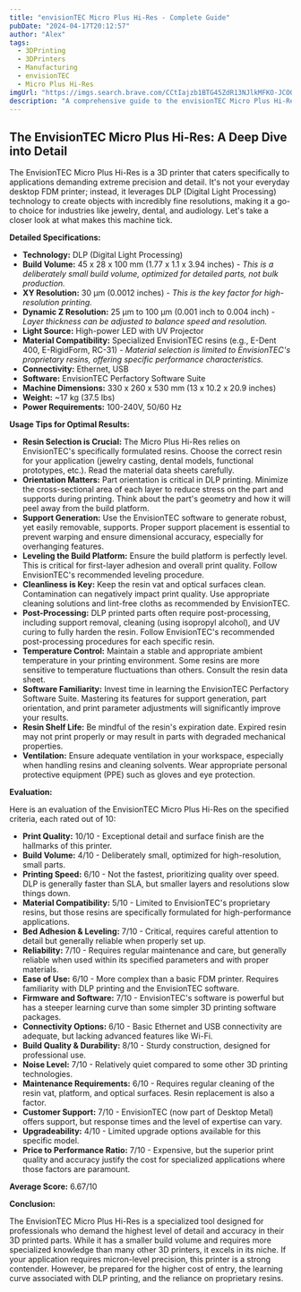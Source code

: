 ```yaml
---
title: "envisionTEC Micro Plus Hi-Res - Complete Guide"
pubDate: "2024-04-17T20:12:57"
author: "Alex"
tags:
  - 3DPrinting
  - 3DPrinters
  - Manufacturing
  - envisionTEC
  - Micro Plus Hi-Res
imgUrl: "https://imgs.search.brave.com/CCtIajzb1BTG45ZdR13NJlkMFKO-JCOOYwXfuSzb7Kk/rs:fit:860:0:0:0/g:ce/aHR0cHM6Ly9pLmVi/YXlpbWcuY29tL2lt/YWdlcy9nLzdjTUFB/T1N3NUFobmE1QVUv/cy1sMTQwLmpwZw"
description: "A comprehensive guide to the envisionTEC Micro Plus Hi-Res, covering specifications, usage tips, and comparisons with similar products."
---
```


## The EnvisionTEC Micro Plus Hi-Res: A Deep Dive into Detail

The EnvisionTEC Micro Plus Hi-Res is a 3D printer that caters specifically to applications demanding extreme precision and detail. It's not your everyday desktop FDM printer; instead, it leverages DLP (Digital Light Processing) technology to create objects with incredibly fine resolutions, making it a go-to choice for industries like jewelry, dental, and audiology. Let's take a closer look at what makes this machine tick.

**Detailed Specifications:**

*   **Technology:** DLP (Digital Light Processing)
*   **Build Volume:** 45 x 28 x 100 mm (1.77 x 1.1 x 3.94 inches) - *This is a deliberately small build volume, optimized for detailed parts, not bulk production.*
*   **XY Resolution:** 30 µm (0.0012 inches) - *This is the key factor for high-resolution printing.*
*   **Dynamic Z Resolution:** 25 µm to 100 µm (0.001 inch to 0.004 inch) - *Layer thickness can be adjusted to balance speed and resolution.*
*   **Light Source:** High-power LED with UV Projector
*   **Material Compatibility:** Specialized EnvisionTEC resins (e.g., E-Dent 400, E-RigidForm, RC-31) - *Material selection is limited to EnvisionTEC's proprietary resins, offering specific performance characteristics.*
*   **Connectivity:** Ethernet, USB
*   **Software:** EnvisionTEC Perfactory Software Suite
*   **Machine Dimensions:** 330 x 260 x 530 mm (13 x 10.2 x 20.9 inches)
*   **Weight:** ~17 kg (37.5 lbs)
*   **Power Requirements:** 100-240V, 50/60 Hz

**Usage Tips for Optimal Results:**

*   **Resin Selection is Crucial:** The Micro Plus Hi-Res relies on EnvisionTEC's specifically formulated resins. Choose the correct resin for your application (jewelry casting, dental models, functional prototypes, etc.). Read the material data sheets carefully.
*   **Orientation Matters:** Part orientation is critical in DLP printing. Minimize the cross-sectional area of each layer to reduce stress on the part and supports during printing. Think about the part's geometry and how it will peel away from the build platform.
*   **Support Generation:** Use the EnvisionTEC software to generate robust, yet easily removable, supports. Proper support placement is essential to prevent warping and ensure dimensional accuracy, especially for overhanging features.
*   **Leveling the Build Platform:** Ensure the build platform is perfectly level. This is critical for first-layer adhesion and overall print quality. Follow EnvisionTEC's recommended leveling procedure.
*   **Cleanliness is Key:** Keep the resin vat and optical surfaces clean. Contamination can negatively impact print quality. Use appropriate cleaning solutions and lint-free cloths as recommended by EnvisionTEC.
*   **Post-Processing:** DLP printed parts often require post-processing, including support removal, cleaning (using isopropyl alcohol), and UV curing to fully harden the resin. Follow EnvisionTEC's recommended post-processing procedures for each specific resin.
*   **Temperature Control:** Maintain a stable and appropriate ambient temperature in your printing environment. Some resins are more sensitive to temperature fluctuations than others. Consult the resin data sheet.
*   **Software Familiarity:** Invest time in learning the EnvisionTEC Perfactory Software Suite. Mastering its features for support generation, part orientation, and print parameter adjustments will significantly improve your results.
*   **Resin Shelf Life:** Be mindful of the resin's expiration date. Expired resin may not print properly or may result in parts with degraded mechanical properties.
*   **Ventilation:** Ensure adequate ventilation in your workspace, especially when handling resins and cleaning solvents. Wear appropriate personal protective equipment (PPE) such as gloves and eye protection.

**Evaluation:**

Here is an evaluation of the EnvisionTEC Micro Plus Hi-Res on the specified criteria, each rated out of 10:

*   **Print Quality:** 10/10 - Exceptional detail and surface finish are the hallmarks of this printer.
*   **Build Volume:** 4/10 - Deliberately small, optimized for high-resolution, small parts.
*   **Printing Speed:** 6/10 - Not the fastest, prioritizing quality over speed. DLP is generally faster than SLA, but smaller layers and resolutions slow things down.
*   **Material Compatibility:** 5/10 - Limited to EnvisionTEC's proprietary resins, but those resins are specifically formulated for high-performance applications.
*   **Bed Adhesion & Leveling:** 7/10 - Critical, requires careful attention to detail but generally reliable when properly set up.
*   **Reliability:** 7/10 - Requires regular maintenance and care, but generally reliable when used within its specified parameters and with proper materials.
*   **Ease of Use:** 6/10 - More complex than a basic FDM printer. Requires familiarity with DLP printing and the EnvisionTEC software.
*   **Firmware and Software:** 7/10 - EnvisionTEC's software is powerful but has a steeper learning curve than some simpler 3D printing software packages.
*   **Connectivity Options:** 6/10 - Basic Ethernet and USB connectivity are adequate, but lacking advanced features like Wi-Fi.
*   **Build Quality & Durability:** 8/10 - Sturdy construction, designed for professional use.
*   **Noise Level:** 7/10 - Relatively quiet compared to some other 3D printing technologies.
*   **Maintenance Requirements:** 6/10 - Requires regular cleaning of the resin vat, platform, and optical surfaces. Resin replacement is also a factor.
*   **Customer Support:** 7/10 - EnvisionTEC (now part of Desktop Metal) offers support, but response times and the level of expertise can vary.
*   **Upgradeability:** 4/10 - Limited upgrade options available for this specific model.
*   **Price to Performance Ratio:** 7/10 - Expensive, but the superior print quality and accuracy justify the cost for specialized applications where those factors are paramount.

**Average Score:** 6.67/10

**Conclusion:**

The EnvisionTEC Micro Plus Hi-Res is a specialized tool designed for professionals who demand the highest level of detail and accuracy in their 3D printed parts. While it has a smaller build volume and requires more specialized knowledge than many other 3D printers, it excels in its niche. If your application requires micron-level precision, this printer is a strong contender. However, be prepared for the higher cost of entry, the learning curve associated with DLP printing, and the reliance on proprietary resins.

